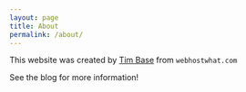 ```yaml
---
layout: page
title: About
permalink: /about/
---
```


This website was created by [Tim Base][webhostwhat] from `webhostwhat.com`

See the blog for more information!

[webhostwhat]:    http://www.webhostwhat.com